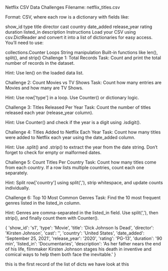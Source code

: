 Netflix CSV Data Challenges
Filename: netflix_titles.csv

Format: CSV, where each row is a dictionary with fields like:

show_id
type
title
director
cast
country
date_added
release_year
rating
duration
listed_in
description
Instructions
Load your CSV using csv.DictReader and convert it into a list of dictionaries for easy access. You’ll need to use:

collections.Counter
Loops
String manipulation
Built-in functions like len(), split(), and strip()
Challenge 1: Total Records
Task: Count and print the total number of records in the dataset.

Hint: Use len() on the loaded data list.

Challenge 2: Count Movies vs TV Shows
Task: Count how many entries are Movies and how many are TV Shows.

Hint: Use row['type'] in a loop. Use Counter() or dictionary logic.

Challenge 3: Titles Released Per Year
Task: Count the number of titles released each year (release_year column).

Hint: Use Counter() and check if the year is a digit using .isdigit().

Challenge 4: Titles Added to Netflix Each Year
Task: Count how many titles were added to Netflix each year using the date_added column.

Hint: Use .split() and .strip() to extract the year from the date string. Don’t forget to check for empty or malformed dates.

Challenge 5: Count Titles Per Country
Task: Count how many titles come from each country. If a row lists multiple countries, count each one separately.

Hint: Split row['country'] using split(','), strip whitespace, and update counts individually.

Challenge 6: Top 10 Most Common Genres
Task: Find the 10 most frequent genres listed in the listed_in column.

Hint: Genres are comma-separated in the listed_in field. Use split(','), then strip(), and finally count them with Counter().

{ 'show_id': 's1', 'type': 'Movie', 'title': 'Dick Johnson Is Dead', 'director': 'Kirsten Johnson', 'cast': '', 'country': 'United States', 'date_added': 'September 25, 2021', 'release_year': '2020', 'rating': 'PG-13', 'duration': '90 min', 'listed_in': 'Documentaries', 'description': 'As her father nears the end of his life, filmmaker Kirsten Johnson stages his death in inventive and comical ways to help them both face the inevitable.' }

this is the first record of the list of dicts we have look at this

